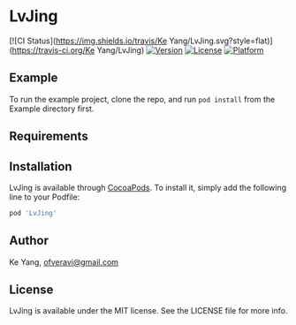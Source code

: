 # LvJing

[![CI Status](https://img.shields.io/travis/Ke Yang/LvJing.svg?style=flat)](https://travis-ci.org/Ke Yang/LvJing)
[![Version](https://img.shields.io/cocoapods/v/LvJing.svg?style=flat)](https://cocoapods.org/pods/LvJing)
[![License](https://img.shields.io/cocoapods/l/LvJing.svg?style=flat)](https://cocoapods.org/pods/LvJing)
[![Platform](https://img.shields.io/cocoapods/p/LvJing.svg?style=flat)](https://cocoapods.org/pods/LvJing)

## Example

To run the example project, clone the repo, and run `pod install` from the Example directory first.

## Requirements

## Installation

LvJing is available through [CocoaPods](https://cocoapods.org). To install
it, simply add the following line to your Podfile:

```ruby
pod 'LvJing'
```

## Author

Ke Yang, ofveravi@gmail.com

## License

LvJing is available under the MIT license. See the LICENSE file for more info.
